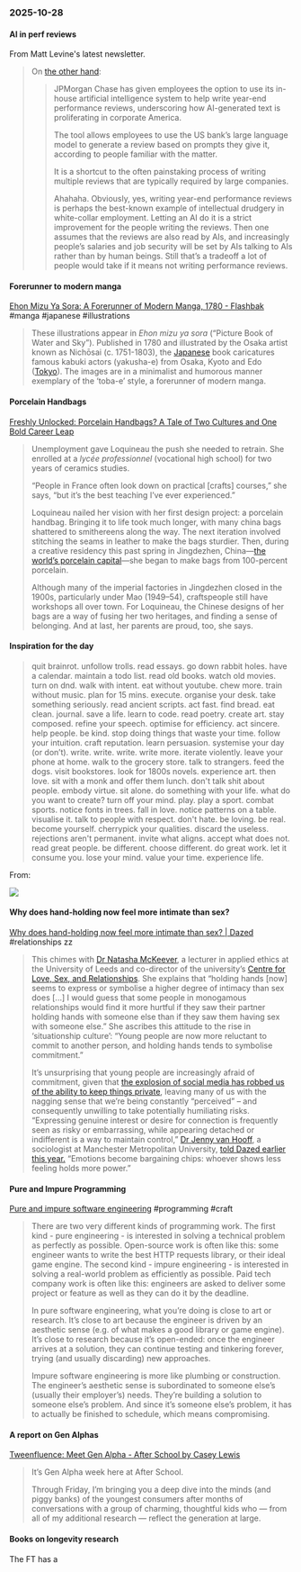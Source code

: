 ### 2025-10-28
#### AI in perf reviews
From Matt Levine's latest newsletter.

> On [the other hand](https://www.ft.com/content/84308936-e277-4ae0-b384-502d60375456):
> 
> > JPMorgan Chase has given employees the option to use its in-house artificial intelligence system to help write year-end performance reviews, underscoring how AI-generated text is proliferating in corporate America.
> > 
> > The tool allows employees to use the US bank’s large language model to generate a review based on prompts they give it, according to people familiar with the matter.
> > 
> > It is a shortcut to the often painstaking process of writing multiple reviews that are typically required by large companies.
> > 
> > Ahahaha. Obviously, yes, writing year-end performance reviews is perhaps the best-known example of intellectual drudgery in white-collar employment. Letting an AI do it is a strict improvement for the people writing the reviews. Then one assumes that the reviews are also read by AIs, and increasingly people’s salaries and job security will be set by AIs talking to AIs rather than by human beings. Still that’s a tradeoff a lot of people would take if it means not writing performance reviews.
> 

#### Forerunner to modern manga
[Ehon Mizu Ya Sora: A Forerunner of Modern Manga, 1780 - Flashbak](https://flashbak.com/ehon-mizu-ya-sora-479285/) #manga #japanese #illustrations

> These illustrations appear in _Ehon mizu ya sora_ (“Picture Book of Water and Sky”). Published in 1780 and illustrated by the Osaka artist known as Nichōsai (c. 1751-1803), the [Japanese](https://flashbak.com/tag/japan/) book caricatures famous kabuki actors (yakusha-e) from Osaka, Kyoto and Edo ([Tokyo](https://flashbak.com/tag/tokyo/)). The images are in a minimalist and humorous manner exemplary of the ‘toba-e’ style, a forerunner of modern manga.

#### Porcelain Handbags
[Freshly Unlocked: Porcelain Handbags? A Tale of Two Cultures and One Bold Career Leap](https://craftsmanship.substack.com/p/freshly-unlocked-porcelain-handbags)

> Unemployment gave Loquineau the push she needed to retrain. She enrolled at a _lycée professionnel_ (vocational high school) for two years of ceramics studies.
> 
> “People in France often look down on practical [crafts] courses,” she says, “but it’s the best teaching I’ve ever experienced.”
> 
> Loquineau nailed her vision with her first design project: a porcelain handbag. Bringing it to life took much longer, with many china bags shattered to smithereens along the way. The next iteration involved stitching the seams in leather to make the bags sturdier. Then, during a creative residency this past spring in Jingdezhen, China—[the world’s porcelain capital](https://www.unesco.org/en/creative-cities/jingdezhen#:~:text=listapps-,Jingdezhen,back%20more%20than%201%2C700%20years.)—she began to make bags from 100-percent porcelain.
> 
> Although many of the imperial factories in Jingdezhen closed in the 1900s, particularly under Mao (1949–54), craftspeople still have workshops all over town. For Loquineau, the Chinese designs of her bags are a way of fusing her two heritages, and finding a sense of belonging. And at last, her parents are proud, too, she says.

#### Inspiration for the day

> quit brainrot. unfollow trolls. read essays. go down rabbit holes. have a calendar. maintain a todo list. read old books. watch old movies. turn on dnd. walk with intent. eat without youtube. chew more. train without music. plan for 15 mins. execute. organise your desk. take something seriously. read ancient scripts. act fast. find bread. eat clean. journal. save a life. learn to code. read poetry. create art. stay composed. refine your speech. optimise for efficiency. act sincere. help people. be kind. stop doing things that waste your time. follow your intuition. craft reputation. learn persuasion. systemise your day (or don’t). write. write. write. write more. iterate violently. leave your phone at home. walk to the grocery store. talk to strangers. feed the dogs. visit bookstores. look for 1800s novels. experience art. then love. sit with a monk and offer them lunch. don't talk shit about people. embody virtue. sit alone. do something with your life. what do you want to create? turn off your mind. play. play a sport. combat sports. notice fonts in trees. fall in love. notice patterns on a table. visualise it. talk to people with respect. don't hate. be loving. be real. become yourself. cherrypick your qualities. discard the useless. rejections aren't permanent. invite what aligns. accept what does not. read great people. be different. choose different. do great work. let it consume you. lose your mind. value your time. experience life.


From:

![](https://x.com/gaxrav/status/1846226808112353597)

#### Why does hand-holding now feel more intimate than sex?
[Why does hand-holding now feel more intimate than sex? \| Dazed](https://www.dazeddigital.com/life-culture/article/68901/1/why-does-hand-holding-feel-more-intimate-than-sex-relationships-gen-z-dating) #relationships zz

> This chimes with [Dr Natasha McKeever](https://www.natashamckeever.com/), a lecturer in applied ethics at the University of Leeds and co-director of the university’s [Centre for Love, Sex, and Relationships](https://ahc.leeds.ac.uk/homepage/420/centre_for_love_sex_and_relationships). She explains that “holding hands [now] seems to express or symbolise a higher degree of intimacy than sex does [...] I would guess that some people in monogamous relationships would find it more hurtful if they saw their partner holding hands with someone else than if they saw them having sex with someone else.” She ascribes this attitude to the rise in ‘situationship culture’: “Young people are now more reluctant to commit to another person, and holding hands tends to symbolise commitment.”
> 
> It’s unsurprising that young people are increasingly afraid of commitment, given that [the explosion of social media has robbed us of the ability to keep things private](https://www.dazeddigital.com/life-culture/article/68339/1/surveillance-culture-is-poisoning-dating-apps-cringe-love-sex-relationships-), leaving many of us with the nagging sense that we’re being constantly “perceived” – and consequently unwilling to take potentially humiliating risks. “Expressing genuine interest or desire for connection is frequently seen as risky or embarrassing, while appearing detached or indifferent is a way to maintain control,” [Dr Jenny van Hooff](https://www.mmu.ac.uk/staff/profile/dr-jenny-van-hooff), a sociologist at Manchester Metropolitan University, [told Dazed earlier this year.](https://www.dazeddigital.com/life-culture/article/68339/1/surveillance-culture-is-poisoning-dating-apps-cringe-love-sex-relationships-) “Emotions become bargaining chips: whoever shows less feeling holds more power.”

#### Pure and Impure Programming
[Pure and impure software engineering](https://www.seangoedecke.com/pure-and-impure-engineering/) #programming #craft

> There are two very different kinds of programming work. The first kind - pure engineering - is interested in solving a technical problem as perfectly as possible. Open-source work is often like this: some engineer wants to write the best HTTP requests library, or their ideal game engine. The second kind - impure engineering - is interested in solving a real-world problem as efficiently as possible. Paid tech company work is often like this: engineers are asked to deliver some project or feature as well as they can do it by the deadline.
> 
> In pure software engineering, what you’re doing is close to art or research. It’s close to art because the engineer is driven by an aesthetic sense (e.g. of what makes a good library or game engine). It’s close to research because it’s open-ended: once the engineer arrives at a solution, they can continue testing and tinkering forever, trying (and usually discarding) new approaches.
> 
> Impure software engineering is more like plumbing or construction. The engineer’s aesthetic sense is subordinated to someone else’s (usually their employer’s) needs. They’re building a solution to someone else’s problem. And since it’s someone else’s problem, it has to actually be finished to schedule, which means compromising.

#### A report on Gen Alphas
[Tweenfluence: Meet Gen Alpha - After School by Casey Lewis](https://afterschool.substack.com/p/tweenfluence-meet-gen-alpha)

> It’s Gen Alpha week here at After School.
> 
> Through Friday, I’m bringing you a deep dive into the minds (and piggy banks) of the youngest consumers after months of conversations with a group of charming, thoughtful kids who — from all of my additional research — reflect the generation at large.

#### Books on longevity research
[](https://www.ft.com/content/68958af4-7103-452c-83ec-2e85f17abf4f)

The FT has a 